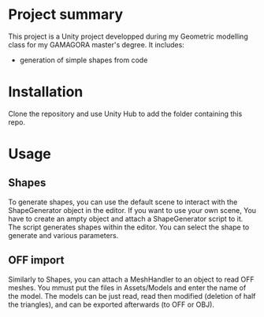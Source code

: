 # Project summary
This project is a Unity project developped during my Geometric modelling class for my GAMAGORA master's degree. It includes: 
- generation of simple shapes from code

# Installation
Clone the repository and use Unity Hub to add the folder containing this repo. 

# Usage
## Shapes
To generate shapes, you can use the default scene to interact with the ShapeGenerator object in the editor. If you want to use your own scene, You have to create an ampty object and attach a ShapeGenerator script to it. The script generates shapes within the editor. You can select the shape to generate and various parameters.

## OFF import
Similarly to Shapes, you can attach a MeshHandler to an object to read OFF meshes. You mmust put the files in Assets/Models and enter the name of the model. The models can be just read, read then modified (deletion of half the triangles), and can be exported afterwards (to OFF or OBJ).
